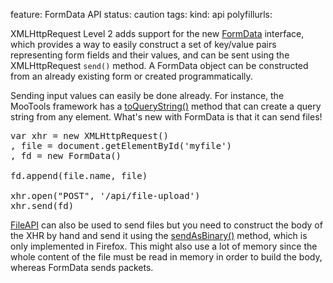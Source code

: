 feature: FormData API
status: caution
tags:
kind: api
polyfillurls:

XMLHttpRequest Level 2 adds support for the new [FormData](http://www.w3.org/TR/XMLHttpRequest2/#interface-formdata) interface,
which provides a way to easily construct a set of key/value pairs representing
form fields and their values, and can be sent using the XMLHttpRequest
`send()` method. A FormData object can be constructed from an
already existing form or created programmatically.

Sending input values can easily be done already. For instance, the MooTools
framework has a [toQueryString()](http://mootools.net/docs/core/Element/Element#Element:toQueryString)
method that can create a query string from any element. What's new with
FormData is that it can send files!

<pre>
var xhr = new XMLHttpRequest()
, file = document.getElementById('myfile')
, fd = new FormData()

fd.append(file.name, file)

xhr.open("POST", '/api/file-upload')
xhr.send(fd)
</pre>

[FileAPI](http://www.w3.org/TR/FileAPI/) can also be used to send files but you
need to construct the body of the XHR by hand and send it using the [sendAsBinary()](https://developer.mozilla.org/en-US/docs/DOM/XMLHttpRequest#sendAsBinary%28%29)
method, which is only implemented in Firefox. This might also use a lot of
memory since the whole content of the file must be read in memory in order
to build the body, whereas FormData sends packets.
